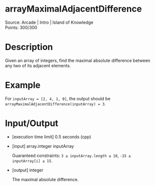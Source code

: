 # arrayMaximalAdjacentDifference
Source: Arcade | Intro | Island of Knowledge <br>
Points: 300/300

# Description

Given an array of integers, find the maximal absolute difference between any two of its adjacent elements.

# Example

For `inputArray = [2, 4, 1, 0]`, the output should be
`arrayMaximalAdjacentDifference(inputArray) = 3`.

# Input/Output

* [execution time limit] 0.5 seconds (cpp)

* [input] array.integer inputArray

  Guaranteed constraints:
  `3 ≤ inputArray.length ≤ 10`,
  `-15 ≤ inputArray[i] ≤ 15`.

* [output] integer

  The maximal absolute difference.
